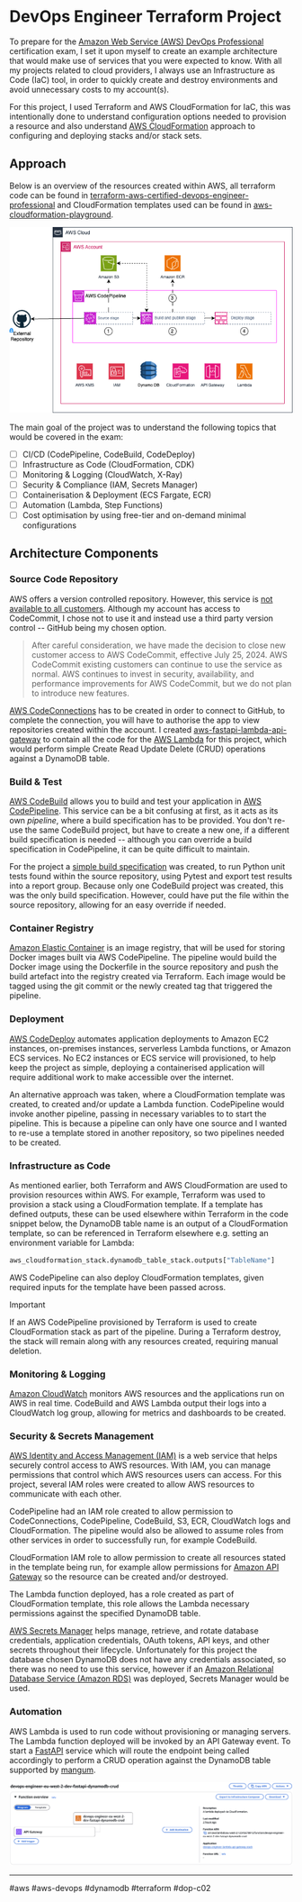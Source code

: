 # DevOps Engineer Terraform Project

To prepare for the [Amazon Web Service (AWS) DevOps Professional](https://aws.amazon.com/certification/certified-devops-engineer-professional/) certification exam, I set it upon myself to create an example architecture that would make use of services that you were expected to know. With all my projects related to cloud providers, I always use an Infrastructure as Code (IaC) tool, in order to quickly create and destroy environments and avoid unnecessary costs to my account(s).

For this project, I used Terraform and AWS CloudFormation for IaC, this was intentionally done to understand configuration options needed to provision a resource and also understand [AWS CloudFormation](https://docs.aws.amazon.com/AWSCloudFormation/latest/UserGuide/Welcome.html) approach to configuring and deploying stacks and/or stack sets.
## Approach

Below is an overview of the resources created within AWS, all terraform code can be found in [terraform-aws-certified-devops-engineer-professional](https://github.com/kwame-mintah/terraform-aws-certified-devops-engineer-professional) and CloudFormation templates used can be found in [aws-cloudformation-playground](https://github.com/kwame-mintah/aws-cloudformation-playground).

![architecture-overview](https://raw.githubusercontent.com/kwame-mintah/terraform-aws-certified-devops-engineer-professional/refs/heads/main/diagrams/proposed_aws_devops_engineer_architecture.png)

The main goal of the project was to understand the following topics that would be covered in the exam:

- [ ] CI/CD (CodePipeline, CodeBuild, CodeDeploy)
- [ ] Infrastructure as Code (CloudFormation, CDK)
- [ ] Monitoring & Logging (CloudWatch, X-Ray)
- [ ] Security & Compliance (IAM, Secrets Manager)
- [ ] Containerisation & Deployment (ECS Fargate, ECR)
- [ ] Automation (Lambda, Step Functions)
- [ ] Cost optimisation by using free-tier and on-demand minimal configurations

## Architecture Components

### Source Code Repository

AWS offers a version controlled repository. However, this service is [not available to all customers](https://aws.amazon.com/blogs/devops/how-to-migrate-your-aws-codecommit-repository-to-another-git-provider/). Although my account has access to CodeCommit, I chose not to use it and instead use a third party version control -- GitHub being my chosen option.

> After careful consideration, we have made the decision to close new customer access to AWS CodeCommit, effective July 25, 2024. AWS CodeCommit existing customers can continue to use the service as normal. AWS continues to invest in security, availability, and performance improvements for AWS CodeCommit, but we do not plan to introduce new features.

[AWS CodeConnections](https://docs.aws.amazon.com/codepipeline/latest/userguide/action-reference-CodestarConnectionSource.html) has to be created in order to connect to GitHub, to complete the connection, you will have to authorise the app to view repositories created within the account. I created [aws-fastapi-lambda-api-gateway](https://github.com/kwame-mintah/aws-fastapi-lambda-api-gateway) to contain all the code for the [AWS Lambda](https://docs.aws.amazon.com/lambda/latest/dg/welcome.html) for this project, which would perform simple Create Read Update Delete (CRUD) operations against a DynamoDB table.

### Build & Test

[AWS CodeBuild](https://docs.aws.amazon.com/codebuild/latest/userguide/welcome.html) allows you to build and test your application in [AWS CodePipeline](https://docs.aws.amazon.com/codepipeline/latest/userguide/welcome.html). This service can be a bit confusing at first, as it acts as its own *pipeline*, where a build specification has to be provided. You don't re-use the same CodeBuild project, but have to create a new one, if a different build specification is needed -- although you can override a build specification in CodePipeline, it can be quite difficult to maintain.

For the project a [simple build specification](https://raw.githubusercontent.com/kwame-mintah/terraform-aws-certified-devops-engineer-professional/refs/heads/main/templates/buildspecs/buildspec_python_pytest.yml) was created, to run Python unit tests found within the source repository, using Pytest and export test results into a report group. Because only one CodeBuild project was created, this was the only build specification. However, could have put the file within the source repository, allowing for an easy override if needed.

### Container Registry

[Amazon Elastic Container](https://docs.aws.amazon.com/AmazonECR/latest/userguide/what-is-ecr.html)  is an image registry, that will be used for storing Docker images built via AWS CodePipeline. The pipeline would build the Docker image using the Dockerfile in the source repository and push the build artefact into the registry created via Terraform. Each image would be tagged using the git commit or the newly created tag that triggered the pipeline.

### Deployment

[AWS CodeDeploy](https://docs.aws.amazon.com/codedeploy/latest/userguide/welcome.html) automates application deployments to Amazon EC2 instances, on-premises instances, serverless Lambda functions, or Amazon ECS services. No EC2 instances or ECS service will provisioned, to help keep the project as simple, deploying a containerised application will require additional work to make accessible over the internet.

An alternative approach was taken, where a CloudFormation template was created, to created and/or update a Lambda function. CodePipeline would invoke another pipeline, passing in necessary variables to to start the pipeline. This is because a pipeline can only have one source and I wanted to re-use a template stored in another repository, so two pipelines needed to be created.

### Infrastructure as Code

As mentioned earlier, both Terraform and AWS CloudFormation are used to provision resources within AWS. For example, Terraform was used to provision a stack using a CloudFormation template. If a template has defined outputs, these can be used elsewhere within Terraform in the code snippet below, the DynamoDB table name is an output of a CloudFormation template, so can be referenced in Terraform elsewhere e.g. setting an environment variable for Lambda:

```terraform
aws_cloudformation_stack.dynamodb_table_stack.outputs["TableName"]
```

AWS CodePipeline can also deploy CloudFormation templates, given required inputs for the template have been passed across.

> [!IMPORTANT]
> If an AWS CodePipeline provisioned by Terraform is used to create
> CloudFormation stack as part of the pipeline. During a Terraform destroy, the stack
> will remain along with any resources created, requiring manual deletion.

### Monitoring & Logging

[Amazon CloudWatch](https://docs.aws.amazon.com/AmazonCloudWatch/latest/monitoring/WhatIsCloudWatch.html) monitors AWS resources and the applications run on AWS in real time. CodeBuild and AWS Lambda output their logs into a CloudWatch log group, allowing for metrics and dashboards to be created.

### Security & Secrets Management

[AWS Identity and Access Management (IAM)](https://docs.aws.amazon.com/IAM/latest/UserGuide/introduction.html) is a web service that helps securely control access to AWS resources. With IAM, you can manage permissions that control which AWS resources users can access. For this project, several IAM roles were created to allow AWS resources to communicate with each other.

CodePipeline had an IAM role created to allow permission to CodeConnections, CodePipeline, CodeBuild, S3, ECR, CloudWatch logs and CloudFormation. The pipeline would also be allowed to assume roles from other services in order to successfully run, for example CodeBuild.

CloudFormation IAM role to allow permission to create all resources stated in the template being run, for example allow permissions for [Amazon API Gateway](https://docs.aws.amazon.com/apigateway/latest/developerguide/welcome.html) so the resource can be created and/or destroyed.

The Lambda function deployed, has a role created as part of CloudFormation template, this role allows the Lambda necessary permissions against the specified DynamoDB table.

[AWS Secrets Manager](https://docs.aws.amazon.com/secretsmanager/latest/userguide/intro.html)  helps manage, retrieve, and rotate database credentials, application credentials, OAuth tokens, API keys, and other secrets throughout their lifecycle. Unfortunately for this project the database chosen DynamoDB does not have any credentials associated, so there was no need to use this service, however if an [Amazon Relational Database Service (Amazon RDS)](https://docs.aws.amazon.com/AmazonRDS/latest/UserGuide/Welcome.html) was deployed, Secrets Manager would be used.

### Automation

AWS Lambda is used to run code without provisioning or managing servers. The Lambda function deployed will be invoked by an API Gateway event. To start a [FastAPI](https://fastapi.tiangolo.com/) service which will route the endpoint being called accordingly to perform a CRUD operation against the DynamoDB table supported by [mangum](https://github.com/Kludex/mangum).

![aws-lambda-function-web-console-overview](https://raw.githubusercontent.com/kwame-mintah/aws-fastapi-lambda-api-gateway/refs/heads/main/docs/aws-lambda-function-overview.png)

---
#aws #aws-devops #dynamodb #terraform #dop-c02
